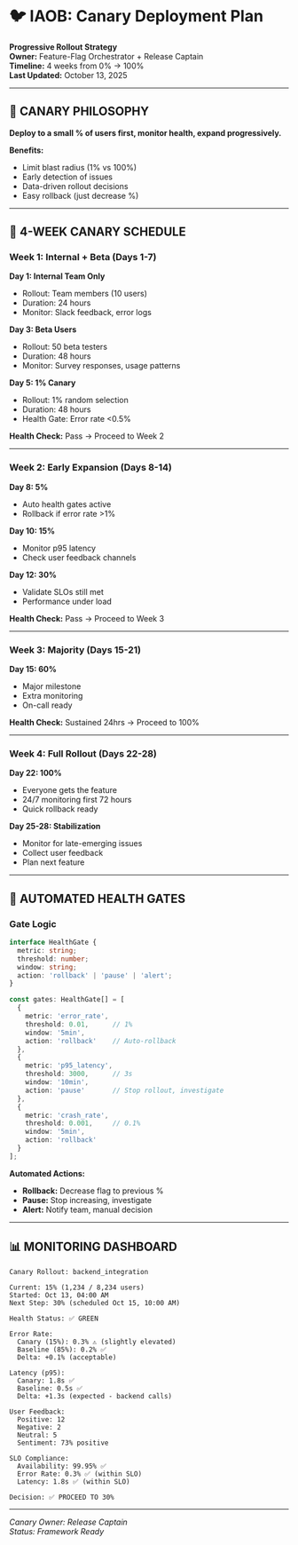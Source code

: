 # 🐦 IAOB: Canary Deployment Plan

**Progressive Rollout Strategy**  
**Owner:** Feature-Flag Orchestrator + Release Captain  
**Timeline:** 4 weeks from 0% → 100%  
**Last Updated:** October 13, 2025

---

## 🎯 CANARY PHILOSOPHY

**Deploy to a small % of users first, monitor health, expand progressively.**

**Benefits:**
- Limit blast radius (1% vs 100%)
- Early detection of issues
- Data-driven rollout decisions
- Easy rollback (just decrease %)

---

## 📅 4-WEEK CANARY SCHEDULE

### **Week 1: Internal + Beta (Days 1-7)**

**Day 1: Internal Team Only**
- Rollout: Team members (10 users)
- Duration: 24 hours
- Monitor: Slack feedback, error logs

**Day 3: Beta Users**
- Rollout: 50 beta testers
- Duration: 48 hours
- Monitor: Survey responses, usage patterns

**Day 5: 1% Canary**
- Rollout: 1% random selection
- Duration: 48 hours
- Health Gate: Error rate <0.5%

**Health Check:** Pass → Proceed to Week 2

---

### **Week 2: Early Expansion (Days 8-14)**

**Day 8: 5%**
- Auto health gates active
- Rollback if error rate >1%

**Day 10: 15%**
- Monitor p95 latency
- Check user feedback channels

**Day 12: 30%**
- Validate SLOs still met
- Performance under load

**Health Check:** Pass → Proceed to Week 3

---

### **Week 3: Majority (Days 15-21)**

**Day 15: 60%**
- Major milestone
- Extra monitoring
- On-call ready

**Health Check:** Sustained 24hrs → Proceed to 100%

---

### **Week 4: Full Rollout (Days 22-28)**

**Day 22: 100%**
- Everyone gets the feature
- 24/7 monitoring first 72 hours
- Quick rollback ready

**Day 25-28: Stabilization**
- Monitor for late-emerging issues
- Collect user feedback
- Plan next feature

---

## 🚦 AUTOMATED HEALTH GATES

### **Gate Logic**

```typescript
interface HealthGate {
  metric: string;
  threshold: number;
  window: string;
  action: 'rollback' | 'pause' | 'alert';
}

const gates: HealthGate[] = [
  {
    metric: 'error_rate',
    threshold: 0.01,      // 1%
    window: '5min',
    action: 'rollback'    // Auto-rollback
  },
  {
    metric: 'p95_latency',
    threshold: 3000,      // 3s
    window: '10min',
    action: 'pause'       // Stop rollout, investigate
  },
  {
    metric: 'crash_rate',
    threshold: 0.001,     // 0.1%
    window: '5min',
    action: 'rollback'
  }
];
```

**Automated Actions:**
- **Rollback:** Decrease flag to previous %
- **Pause:** Stop increasing, investigate
- **Alert:** Notify team, manual decision

---

## 📊 MONITORING DASHBOARD

```
Canary Rollout: backend_integration

Current: 15% (1,234 / 8,234 users)
Started: Oct 13, 04:00 AM
Next Step: 30% (scheduled Oct 15, 10:00 AM)

Health Status: ✅ GREEN

Error Rate:
  Canary (15%): 0.3% ⚠️ (slightly elevated)
  Baseline (85%): 0.2% ✅
  Delta: +0.1% (acceptable)

Latency (p95):
  Canary: 1.8s ✅
  Baseline: 0.5s ✅
  Delta: +1.3s (expected - backend calls)

User Feedback:
  Positive: 12
  Negative: 2
  Neutral: 5
  Sentiment: 73% positive

SLO Compliance:
  Availability: 99.95% ✅
  Error Rate: 0.3% ✅ (within SLO)
  Latency: 1.8s ✅ (within SLO)

Decision: ✅ PROCEED TO 30%
```

---

*Canary Owner: Release Captain*  
*Status: Framework Ready*

